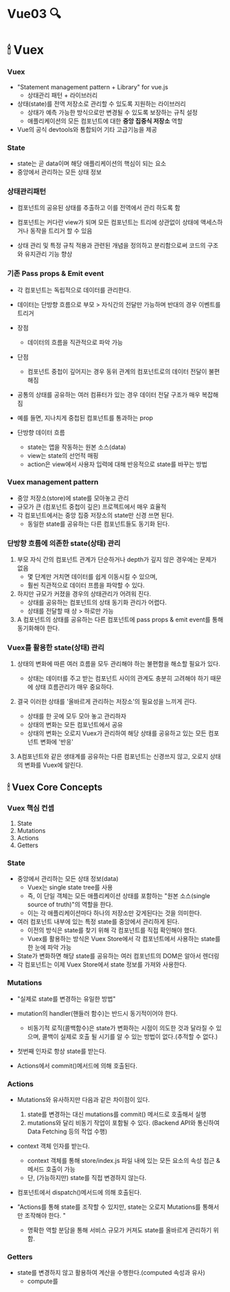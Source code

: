 # Vue03 🔍

# 🕯 Vuex

### Vuex

- "Statement management pattern + Library" for vue.js
  - 상태관리 패턴 + 라이브러리
- 상태(state)를 전역 저장소로 관리할 수 있도록 지원하는 라이브러리
  - 상태가 예측 가능한 방식으로만 변경될 수 있도록 보장하는 규칙 설정
  - 애플리케이션의 모든 컴포넌트에 대한 **중앙 집중식 저장소** 역할
- Vue의 공식 devtools와 통합되어 기타 고급기능을 제공



### State

- state는 곧 data이며 해당 애플리케이션의 핵심이 되는 요소
- 중앙에서 관리하는 모든 상태 정보



### 상태관리패턴

- 컴포넌트의 공유된 상태를 추출하고 이를 전역에서 관리 하도록 함
- 컴포넌트는 커다란 view가 되며 모든 컴포넌트는 트리에 상관없이 상태에 액세스하거나 동작을 트리거 할 수 있음

- 상태 관리 및 특정 규칙 적용과 관련된 개념을 정의하고 분리함으로써 코드의 구조와 유지관리 기능 향상



### 기존 Pass props & Emit event

- 각 컴포넌트는 독립적으로 데이터를 관리한다.
- 데이터는 단방향 흐름으로 부모 > 자식간의 전달만 가능하며 반대의 경우 이벤트를 트리거
- 장점
  - 데이터의 흐름을 직관적으로 파악 가능
- 단점
  - 컴포넌트 중첩이 깊어지는 경우 동위 관계의 컴포넌트로의 데이터 전달이 불편해짐
- 공통의 상태를 공유하는 여러 컴퓨터가 있는 경우 데이터 전달 구조가 매우 복잡해짐
- 예를 들면, 지나치게 중첩된 컴포넌트를 통과하는 prop

- 단방향 데이터 흐름
  - state는 앱을 작동하는 원본 소스(data)
  - view는 state의 선언적 매핑
  - action은 view에서 사용자 입력에 대해 반응적으로 state를 바꾸는 방법



### Vuex management pattern

- 중앙 저장소(store)에 state를 모아놓고 관리
- 규모가  큰 (컴포넌트 중첩이 깊은) 프로젝트에서 매우 효율적
- 각 컴포넌트에서는 중앙 집중 저장소의 state만 신경 쓰면 된다.
  - 동일한 state를 공유하는 다른 컴포넌트들도 동기화 된다.



### 단방향 흐름에 의존한 state(상태) 관리

1. 부모 자식 간의 컴포넌트 관계가 단순하거나 depth가 깊지 않은 경우에는 문제가 없음
   - 몇 단계만 거치면 데이터를 쉽게 이동시킬 수 있으며, 
   - 훨씬 직관적으로 데이터 프름을 파악할 수 있다.
2. 하지만 규모가 커졌을 경우의 상태관리가 어려워 진다.
   - 상태를 공유하는 컴포넌트의 상태 동기화 관리가 어렵다.
   - 상태를 전달할 때 상 > 하로만 가능
3. A 컴포넌트의 상태를 공유하는 다른 컴포넌트에 pass props & emit event를 통해 동기화해야 한다.



### Vuex를 활용한 state(상태) 관리

1. 상태의 변화에 따른 여러 흐름을 모두 관리해야 하는 불편함을 해소할 필요가 있다.
   - 상태는 데이터를 주고 받는 컴포넌트 사이의 관계도 충분히 고려해야 하기 때문에 상태 흐름관리가 매우 중요하다.
2. 결국 이러한 상태를 '올바르게 관리하는 저장소'의 필요성을 느끼게 괸다.
   - 상태를 한 곳에 모두 모아 놓고 관리하자
   - 상태의 변화는 모든 컴포넌트에서 공유
   - 상태의 변화는 오로지 Vuex가 관리하여 해당 상태를 공유하고 있는 모든 컴포넌트 변화에 '반응'

3. A컴포넌트와 같은 생태계를 공유하는 다른 컴포넌트는 신경쓰지 않고, 오로지 상태의 변화를 Vuex에 알린다.



## 🕯 Vuex Core Concepts

### Vuex 핵심 컨셉

1. State
2. Mutations
3. Actions
4. Getters





### State

- 중앙에서 관리하는 모든 상태 정보(data)
  - Vuex는 single state tree를 사용
  - 즉, 이 단일 객체는 모든 애플리케이션 상태를 포함하는 "원본 소스(single source of truth)"의 역할을 한다.
  - 이는 각 애플리케이션마다 하나의 저장소만 갖게된다는 것을 의미한다.
- 여러 컴포넌트 내부에 있는 특정 state를 중앙에서 관리하게 된다.
  - 이전의 방식은 state를 찾기 위해 각 컴포넌트를 직접 확인해야 했다.
  - Vuex를 활용하는 방식은 Vuex Store에서 각 컴포넌트에서 사용하는 state를 한 눈에 파악 가능
- State가 변화하면 해당 state를 공유하는 여러 컴포넌트의 DOM은 알아서 렌더링
- 각 컴포넌트는 이제 Vuex Store에서 state 정보를 가져와 사용한다.



### Mutations

- "실제로 state를 변경하는 유일한 방법"

- mutation의 handler(핸들러 함수)는 반드시 동기적이어야 한다.
  - 비동기적 로직(콜백함수)은 state가 변화하는 시점이 의도한 것과 달라질 수 있으며, 콜백이 실제로 호출 될 시기를 알 수 있는 방법이 없다.(추적할 수 없다.)
- 첫번째 인자로 항상 state를 받는다.
- Actions에서 commit()메서드에 의해 호출된다.



### Actions

- Mutations와 유사하지만 다음과 같은 차이점이 있다.
  1. state를 변경하는 대신 mutations를 commit() 메서드로 호출해서 실행
  2. mutations와 달리 비동기 작업이 포함될 수 있다. (Backend API와 통신하여 Data Fetching 등의 작업 수행)

- context 객체 인자를 받는다.
  - context 객체를 통해 store/index.js 파일 내에 있는 모든 요소의 속성 접근 & 메서드 호출이 가능
  - 단, (가능하지만) state를 직접 변경하지 않는다.
- 컴포넌트에서 dispatch()메서드에 의해 호출된다.

- "Actions를 통해 state를 조작할 수 있지만, state는 오로지 Mutations를 통해서만 조작해야 한다. "
  - 명확한 역할 분담을 통해 서비스 규모가 커져도 state를 올바르게 관리하기 위함.



### Getters

- state를 변경하지 않고 활용하여 계산을 수행한다.(computed 속성과 유사)
  - compute를 













